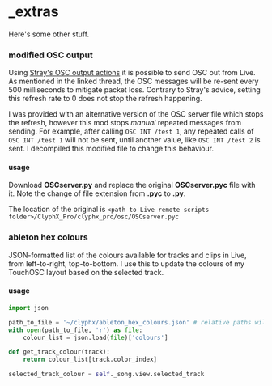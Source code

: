 # _extras

Here's some other stuff.
<br>
### modified OSC output
Using [Stray's OSC output actions](https://nativekontrol.proboards.com/thread/3620/beta-osc-output-clyphx-pro) it is possible to send OSC out from Live. As mentioned in the linked thread, the OSC messages will be re-sent every 500 milliseconds to mitigate packet loss. Contrary to Stray's advice, setting this refresh rate to 0 does not stop the refresh happening. 

I was provided with an alternative version of the OSC server file which stops the refresh, however this mod stops _manual_ repeated messages from sending. For example, after calling `OSC INT /test 1`, any repeated calls of `OSC INT /test 1` will not be sent, until another value, like `OSC INT /test 2` is sent. I decompiled this modified file to change this behaviour.

#### usage
Download __OSCserver.py__ and replace the original __OSCserver.pyc__ file with it. Note the change of file extension from __.pyc__ to __.py__. 

The location of the original is `<path to Live remote scripts folder>/ClyphX_Pro/clyphx_pro/osc/OSCserver.pyc`

### ableton hex colours
JSON-formatted list of the colours available for tracks and clips in Live, from left-to-right, top-to-bottom. I use this to update the colours of my TouchOSC layout based on the selected track.

#### usage
```python
import json

path_to_file = '~/clyphx/ableton_hex_colours.json' # relative paths will not work in a ClyphX context
with open(path_to_file, 'r') as file:
    colour_list = json.load(file)['colours']

def get_track_colour(track):
    return colour_list[track.color_index]

selected_track_colour = self._song.view.selected_track
```